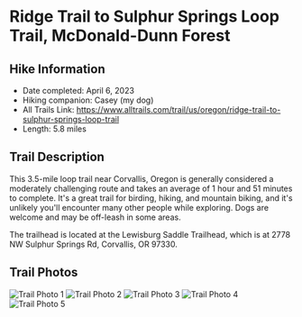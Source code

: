# Ridge Trail to Sulphur Springs Loop Trail, McDonald-Dunn Forest

## Hike Information

- Date completed: April 6, 2023
- Hiking companion: Casey (my dog)
- All Trails Link: https://www.alltrails.com/trail/us/oregon/ridge-trail-to-sulphur-springs-loop-trail
- Length: 5.8 miles

## Trail Description

This 3.5-mile loop trail near Corvallis, Oregon is generally considered a moderately challenging route and takes an average of 1 hour and 51 minutes to complete. It's a great trail for birding, hiking, and mountain biking, and it's unlikely you'll encounter many other people while exploring. Dogs are welcome and may be off-leash in some areas.

The trailhead is located at the Lewisburg Saddle Trailhead, which is at 2778 NW Sulphur Springs Rd, Corvallis, OR 97330.

## Trail Photos

![Trail Photo 1](./media/1.webp)
![Trail Photo 2](./media/2.webp)
![Trail Photo 3](./media/3.webp)
![Trail Photo 4](./media/4.webp)
![Trail Photo 5](./media/5.webp)
